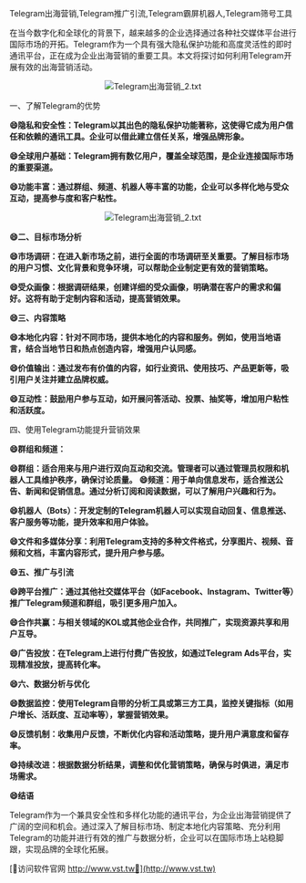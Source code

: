Telegram出海营销,Telegram推广引流,Telegram霸屏机器人,Telegram筛号工具

在当今数字化和全球化的背景下，越来越多的企业选择通过各种社交媒体平台进行国际市场的开拓。Telegram作为一个具有强大隐私保护功能和高度灵活性的即时通讯平台，正在成为企业出海营销的重要工具。本文将探讨如何利用Telegram开展有效的出海营销活动。

 <center><img src="https://vst.tw/MP4/tuiguang/png/7.png" alt="Telegram出海营销_2.txt"></center>

一、了解Telegram的优势

**😄隐私和安全性：Telegram以其出色的隐私保护功能著称，这使得它成为用户信任和依赖的通讯工具。企业可以借此建立信任关系，增强品牌形象。**

**😄全球用户基础：Telegram拥有数亿用户，覆盖全球范围，是企业连接国际市场的重要渠道。**

**😄功能丰富：通过群组、频道、机器人等丰富的功能，企业可以多样化地与受众互动，提高参与度和客户粘性。**

 <center><img src="https://vst.tw/MP4/tuiguang/png/4.png" alt="Telegram出海营销_2.txt"></center>

**😄二、目标市场分析**

**😄市场调研：在进入新市场之前，进行全面的市场调研至关重要。了解目标市场的用户习惯、文化背景和竞争环境，可以帮助企业制定更有效的营销策略。**

**😄受众画像：根据调研结果，创建详细的受众画像，明确潜在客户的需求和偏好。这将有助于定制内容和活动，提高营销效果。**

**😄三、内容策略**

**😄本地化内容：针对不同市场，提供本地化的内容和服务。例如，使用当地语言，结合当地节日和热点创造内容，增强用户认同感。**

**😄价值输出：通过发布有价值的内容，如行业资讯、使用技巧、产品更新等，吸引用户关注并建立品牌权威。**

**😄互动性：鼓励用户参与互动，如开展问答活动、投票、抽奖等，增加用户粘性和活跃度。**

四、使用Telegram功能提升营销效果

**😄群组和频道：**

**😄群组：适合用来与用户进行双向互动和交流。管理者可以通过管理员权限和机器人工具维护秩序，确保讨论质量。**
**😄频道：用于单向信息发布，适合推送公告、新闻和促销信息。通过分析订阅和阅读数据，可以了解用户兴趣和行为。**

**😄机器人（Bots）：开发定制的Telegram机器人可以实现自动回复、信息推送、客户服务等功能，提升效率和用户体验。**

**😄文件和多媒体分享：利用Telegram支持的多种文件格式，分享图片、视频、音频和文档，丰富内容形式，提升用户参与感。**

**😄五、推广与引流**

**😄跨平台推广：通过其他社交媒体平台（如Facebook、Instagram、Twitter等）推广Telegram频道和群组，吸引更多用户加入。**

**😄合作共赢：与相关领域的KOL或其他企业合作，共同推广，实现资源共享和用户互导。**

**😄广告投放：在Telegram上进行付费广告投放，如通过Telegram Ads平台，实现精准投放，提高转化率。**

**😄六、数据分析与优化**

**😄数据监控：使用Telegram自带的分析工具或第三方工具，监控关键指标（如用户增长、活跃度、互动率等），掌握营销效果。**

**😄反馈机制：收集用户反馈，不断优化内容和活动策略，提升用户满意度和留存率。**

**😄持续改进：根据数据分析结果，调整和优化营销策略，确保与时俱进，满足市场需求。**

**😄结语**

Telegram作为一个兼具安全性和多样化功能的通讯平台，为企业出海营销提供了广阔的空间和机会。通过深入了解目标市场、制定本地化内容策略、充分利用Telegram的功能并进行有效的推广与数据分析，企业可以在国际市场上站稳脚跟，实现品牌的全球化拓展。


[👻访问软件官网 http://www.vst.tw👻](http://www.vst.tw)
